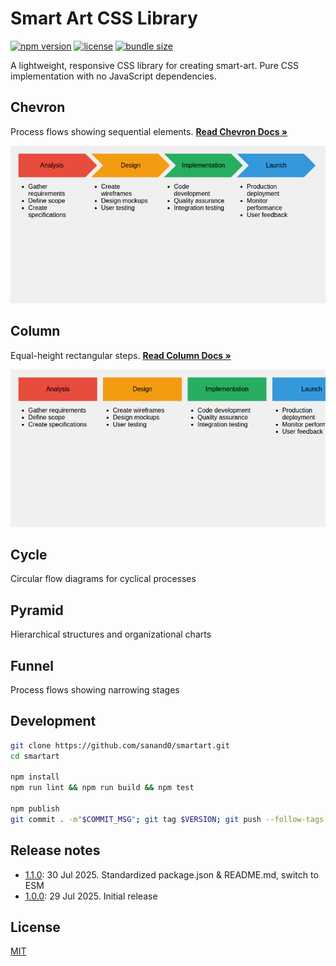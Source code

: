 # Smart Art CSS Library

[![npm version](https://img.shields.io/npm/v/smartart.svg)](https://www.npmjs.com/package/smartart)
[![license](https://img.shields.io/npm/l/smartart.svg)](https://github.com/sanand0/smartart/blob/main/LICENSE)
[![bundle size](https://img.shields.io/bundlephobia/minzip/smartart)](https://bundlephobia.com/package/smartart)

A lightweight, responsive CSS library for creating smart-art. Pure CSS implementation with no JavaScript dependencies.

## Chevron

Process flows showing sequential elements. **[Read Chevron Docs &raquo;](chevron.md)**

[![Chevron Example](https://raw.githubusercontent.com/sanand0/smartart/main/docs/chevron-colorful.webp)](chevron.md)

## Column

Equal-height rectangular steps. **[Read Column Docs »](column.md)**

[![Column Example](https://raw.githubusercontent.com/sanand0/smartart/main/docs/column-colorful.webp)](column.md)

## Cycle

Circular flow diagrams for cyclical processes

## Pyramid

Hierarchical structures and organizational charts

## Funnel

Process flows showing narrowing stages

## Development

```bash
git clone https://github.com/sanand0/smartart.git
cd smartart

npm install
npm run lint && npm run build && npm test

npm publish
git commit . -m"$COMMIT_MSG"; git tag $VERSION; git push --follow-tags
```

## Release notes

- [1.1.0](https://npmjs.com/package/smartart/v/1.1.0): 30 Jul 2025. Standardized package.json & README.md, switch to ESM
- [1.0.0](https://npmjs.com/package/smartart/v/1.0.0): 29 Jul 2025. Initial release

## License

[MIT](LICENSE)
